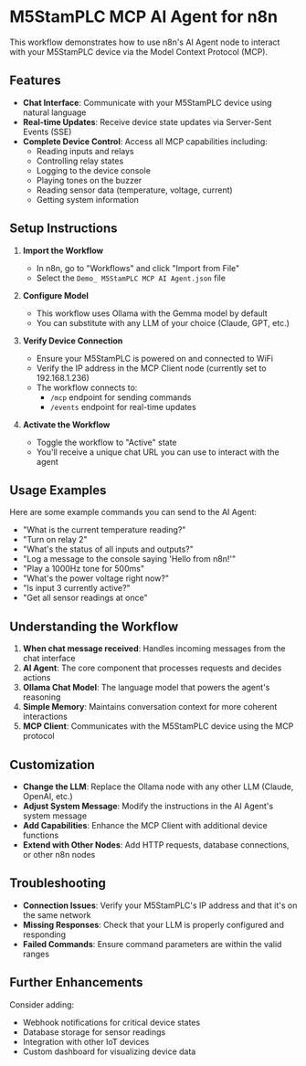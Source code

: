 # M5StamPLC MCP AI Agent for n8n

This workflow demonstrates how to use n8n's AI Agent node to interact with your M5StamPLC device via the Model Context Protocol (MCP).

## Features

- **Chat Interface**: Communicate with your M5StamPLC device using natural language
- **Real-time Updates**: Receive device state updates via Server-Sent Events (SSE)
- **Complete Device Control**: Access all MCP capabilities including:
  - Reading inputs and relays
  - Controlling relay states
  - Logging to the device console
  - Playing tones on the buzzer
  - Reading sensor data (temperature, voltage, current)
  - Getting system information

## Setup Instructions

1. **Import the Workflow**
   - In n8n, go to "Workflows" and click "Import from File"
   - Select the `Demo_ M5StamPLC MCP AI Agent.json` file

2. **Configure Model**
   - This workflow uses Ollama with the Gemma model by default
   - You can substitute with any LLM of your choice (Claude, GPT, etc.)

3. **Verify Device Connection**
   - Ensure your M5StamPLC is powered on and connected to WiFi
   - Verify the IP address in the MCP Client node (currently set to 192.168.1.236)
   - The workflow connects to:
     - `/mcp` endpoint for sending commands
     - `/events` endpoint for real-time updates

4. **Activate the Workflow**
   - Toggle the workflow to "Active" state
   - You'll receive a unique chat URL you can use to interact with the agent

## Usage Examples

Here are some example commands you can send to the AI Agent:

- "What is the current temperature reading?"
- "Turn on relay 2"
- "What's the status of all inputs and outputs?"
- "Log a message to the console saying 'Hello from n8n!'"
- "Play a 1000Hz tone for 500ms"
- "What's the power voltage right now?"
- "Is input 3 currently active?"
- "Get all sensor readings at once"

## Understanding the Workflow

1. **When chat message received**: Handles incoming messages from the chat interface
2. **AI Agent**: The core component that processes requests and decides actions
3. **Ollama Chat Model**: The language model that powers the agent's reasoning
4. **Simple Memory**: Maintains conversation context for more coherent interactions
5. **MCP Client**: Communicates with the M5StamPLC device using the MCP protocol

## Customization

- **Change the LLM**: Replace the Ollama node with any other LLM (Claude, OpenAI, etc.)
- **Adjust System Message**: Modify the instructions in the AI Agent's system message
- **Add Capabilities**: Enhance the MCP Client with additional device functions
- **Extend with Other Nodes**: Add HTTP requests, database connections, or other n8n nodes

## Troubleshooting

- **Connection Issues**: Verify your M5StamPLC's IP address and that it's on the same network
- **Missing Responses**: Check that your LLM is properly configured and responding
- **Failed Commands**: Ensure command parameters are within the valid ranges

## Further Enhancements

Consider adding:
- Webhook notifications for critical device states
- Database storage for sensor readings
- Integration with other IoT devices
- Custom dashboard for visualizing device data
